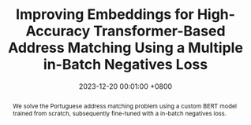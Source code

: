 ---
title:          "Improving Embeddings for High-Accuracy Transformer-Based Address Matching Using a Multiple in-Batch Negatives Loss"
date:           2023-12-20 00:01:00 +0800
selected:       false
pub:            "ICMLA"
pub_date:       "2023"
abstract: >-
  We solve the Portuguese address matching problem using a custom BERT model trained from scratch, subsequently fine-tuned with a in-batch negatives loss.

cover:          /assets/images/covers/icmla_address_matching.png
authors:
  - André V. Duarte
  - Arlindo L. Oliveira

links:
  Paper: https://ieeexplore.ieee.org/abstract/document/10459831
---